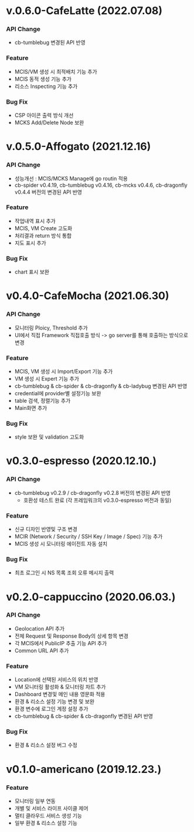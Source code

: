 # v.0.6.0-CafeLatte (2022.07.08)
### API Change
- cb-tumblebug 변경된 API 반영

### Feature
- MCIS/VM 생성 시 최적배치 기능 추가
- MCIS 동적 생성 기능 추가
- 리소스 Inspecting 기능 추가

### Bug Fix
- CSP 아이콘 출력 방식 개선
- MCKS Add/Delete Node 보완



# v.0.5.0-Affogato (2021.12.16)
### API Change
- 성능개선 : MCIS/MCKS Manage에 go routin 적용
- cb-spider v0.4.19, cb-tumblebug v0.4.16, cb-mcks v0.4.6, cb-dragonfly v0.4.4 버전의 변경된 API 반영

### Feature
- 작업내역 표시 추가
- MCIS, VM Create 고도화
- 처리결과 return 방식 통합
- 지도 표시 추가

### Bug Fix
- chart 표시 보완



# v0.4.0-CafeMocha (2021.06.30)
### API Change
- 모니터링 Ploicy, Threshold 추가
- UI에서 직접 Framework 직접호출 방식 -> go server를 통해 호출하는 방식으로 변경

### Feature
- MCIS, VM 생성 시 Import/Export 기능 추가
- VM 생성 시 Expert 기능 추가
- cb-tumblebug & cb-spider & cb-dragonfly & cb-ladybug 변경된 API 반영
- credential에 provider별 설정기능 보완
- table 검색, 정렬기능 추가
- Main화면 추가

### Bug Fix
- style 보완 및 validation 고도화



# v0.3.0-espresso (2020.12.10.)
### API Change
- cb-tumblebug v0.2.9 / cb-dragonfly v0.2.8 버전의 변경된 API 반영
  - 호환성 테스트 완료 (각 프레임워크의 v0.3.0-espresso 버전과 동일)
### Feature
- 신규 디자인 반영및 구조 변경
- MCIR (Network / Security / SSH Key / Image / Spec) 기능 추가
- MCIS 생성 시 모니터링 에이전트 자동 설치

### Bug Fix
- 최초 로그인 시 NS 목록 조회 오류 메시지 출력



# v0.2.0-cappuccino (2020.06.03.)

### API Change
- Geolocation API 추가
- 전체 Request 및 Response Body의 상세 항목 변경
- 각 MCIS에서 PublicIP 추출 기능 API 추가
- Common URL API 추가

### Feature
- Location에 선택된 서비스의 위치 반영
- VM 모니터링 활성화 & 모니터링 차트 추가
- Dashboard 변경및 메인 내용 영문화 적용
- 환경 & 리소스 설정 기능 변경 및 보완
- 환경 변수에 로그인 계정 설정 추가
- cb-tumblebug & cb-spider & cb-dragonfly 변경된 API 반영

### Bug Fix
- 환경 & 리소스 설정 버그 수정



# v0.1.0-americano (2019.12.23.)

### Feature
- 모니터링 일부 연동
- 개별 및 서비스 라이프 사이클 제어
- 멀티 클라우드 서비스 생성 기능
- 일부 환경 & 리소스 설정 기능
